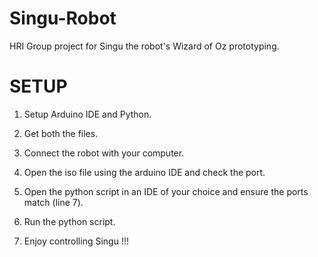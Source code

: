 # Singu-Robot
HRI Group project for Singu the robot's Wizard of Oz prototyping.

# SETUP
1) Setup Arduino IDE and Python.
2) Get both the files.
3) Connect the robot with your computer.
4) Open the iso file using the arduino IDE and check the port.
5) Open the python script in an IDE of your choice and ensure the ports match (line 7).
6) Run the python script.
   
7) Enjoy controlling Singu !!!

